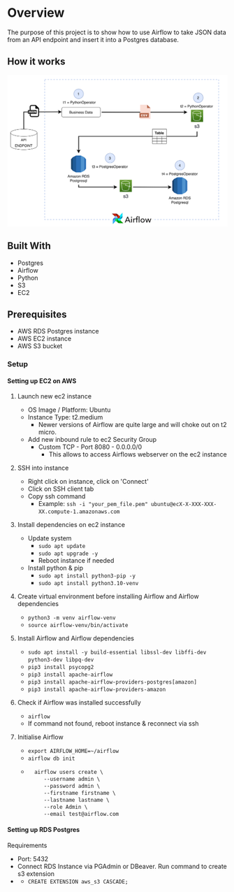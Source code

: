 

# Overview

The purpose of this project is to show how to use Airflow to take JSON data from an API endpoint and insert it into a Postgres database.

## How it works

![Basic Dag Flow](./basic_dag_flow.png)

## Built With

* Postgres
* Airflow
* Python
* S3
* EC2

## Prerequisites
* AWS RDS Postgres instance
* AWS EC2 instance
* AWS S3 bucket

### Setup
#### Setting up EC2 on AWS

1. Launch new ec2 instance
    - OS Image / Platform: Ubuntu
    - Instance Type: t2.medium
        - Newer versions of Airflow are quite large and will choke out on t2 micro.
    - Add new inbound rule to ec2 Security Group
        - Custom TCP - Port 8080 - 0.0.0.0/0
            - This allows to access Airflows webserver on the ec2 instance

2. SSH into instance
    - Right click on instance, click on 'Connect'
    - Click on SSH client tab
    - Copy ssh command
        - Example: ```ssh -i "your_pem_file.pem" ubuntu@ecX-X-XXX-XXX-XX.compute-1.amazonaws.com```

3. Install dependencies on ec2 instance
    - Update system
        - ```sudo apt update```
        - ```sudo apt upgrade -y```
        - Reboot instance if needed
    - Install python & pip
        - ```sudo apt install python3-pip -y```
        - ```sudo apt install python3.10-venv```

4. Create virtual environment before installing Airflow and Airflow dependencies
    - ```python3 -m venv airflow-venv```
    - ```source airflow-venv/bin/activate```

5. Install Airflow and Airflow dependencies
    - ```sudo apt install -y build-essential libssl-dev libffi-dev python3-dev libpq-dev```
    - ```pip3 install psycopg2```
    - ```pip3 install apache-airflow```
    - ```pip3 install apache-airflow-providers-postgres[amazon]```
    - ```pip3 install apache-airflow-providers-amazon```

6. Check if Airflow was installed successfully
    - ```airflow```
    - If command not found, reboot instance & reconnect via ssh

7. Initialise Airflow
    - ```export AIRFLOW_HOME=~/airflow```
    - ```airflow db init```
    - ```
        airflow users create \
           --username admin \
           --password admin \
           --firstname firstname \
           --lastname lastname \
           --role Admin \
           --email test@airflow.com
        ```

#### Setting up RDS Postgres
Requirements
* Port: 5432
* Connect RDS Instance via PGAdmin or DBeaver. Run command to create s3 extension
* * ```CREATE EXTENSION aws_s3 CASCADE;```
